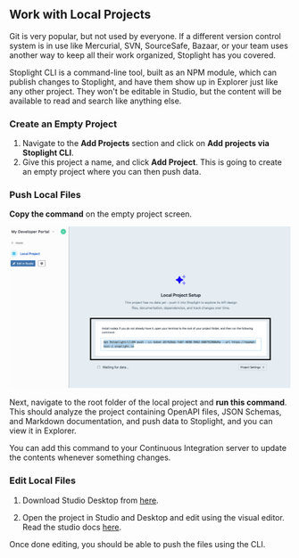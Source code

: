 ## Work with Local Projects

Git is very popular, but not used by everyone. If a different version control system is in use like Mercurial, SVN, SourceSafe, Bazaar, or your team uses another way to keep all their work organized, Stoplight has you covered.

Stoplight CLI is a command-line tool, built as an NPM module, which can publish changes to Stoplight, and have them show up in Explorer just like any other project. They won't be editable in Studio, but the content will be available to read and search like anything else. 

### Create an Empty Project

1. Navigate to the **Add Projects** section and click on **Add projects via Stoplight CLI**.
2. Give this project a name, and click **Add Project**. This is going to create an empty project where you can then push data. 


### Push Local Files

**Copy the command** on the empty project screen. 

![CLI Command](../assets/images/cli-command.png)

Next, navigate to the root folder of the local project and **run this command**. This should analyze the project containing OpenAPI files, JSON Schemas, and Markdown documentation, and push data to Stoplight, and you can view it in Explorer. 

You can add this command to your Continuous Integration server to update the contents whenever something changes.

### Edit Local Files

1. Download Studio Desktop from [here](https://stoplight.io/studio/). 

2. Open the project in Studio and Desktop and edit using the visual editor. Read the studio docs [here](https://meta.stoplight.io/docs/studio/).

Once done editing, you should be able to push the files using the CLI. 